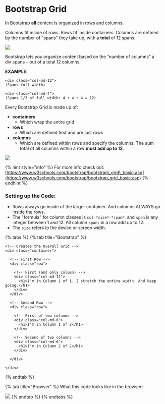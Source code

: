 # Bootstrap Grid

 In Bootstrap **all** content is organized in rows and columns.

Columns fit inside of rows. Rows fit inside containers. Columns are defined by the number of "spans" they take up, with a **total** of 12 spans.

![](https://lh3.googleusercontent.com/SCOUFM7MGE3TRR7vU8JuxQyY7n7avpORdKeO234UBW-j0ffulRuRhi9CgC_hLoCELtnXkW4_lGog9FQSkKZpMM-C8i1QTiucz7q0CjdGlq6iwqxdXyFWQnOmnnxYloV8PbsXOVUl-50)

Bootstrap lets you organize content based on the “number of columns” a div spans – out of a total 12 columns. 

**EXAMPLE:**

```markup
<div class="col-md-12">
(Spans full width)

<div class="col-md-4">
(Spans 1/3 of full width: 4 + 4 + 4 = 12)
```

Every Bootstrap Grid is made up of:

* **containers**
  * Which wrap the entire grid
* **rows**
  * Which are defined first and are just rows
* **columns**
  * Which are defined within rows and specify the columns. The sum total of all columns within a row **must add up to 12**.

![](https://lh4.googleusercontent.com/PREmfcH4uNDYZka6il0YAEnbCJQvJ0-WvcSWQgwXvmVRZrFmL0kQJmWtkwWh-150JOhPEU68-70S4ppT6a5aKFYCKd3fVJXxGcwmPnLK76pzdSfCvKe--aZN8yK_6VL6wubxDclX4TM)

{% hint style="info" %}
For more info check out: [https://www.w3schools.com/bootstrap/bootstrap\_grid\_basic.asp](https://www.w3schools.com/bootstrap/bootstrap_grid_basic.asp)
{% endhint %}

### Setting up the Code:

* Rows always go inside of the larger container. And columns ALWAYS go inside the rows.
* The "formula" for column classes is `col-*size*-*span*`, and `span` is any integer between 1 and 12. All column `spans` in a row add up to 12.
* The `size` refers to the device or screen width.

{% tabs %}
{% tab title="Bootstrap" %}
```markup
<!-- Creates the Overall Grid -->
<div class="container">
  
  <!-- First Row -->
  <div class="row">

    <!-- First (and only column) -->
    <div class="col-md-12">
      <h1>I'm in Column 1 of 1. I stretch the entire width. And keep going.</h1>
    </div>
  </div>

  <!-- Second Row -->
  <div class="row">

    <!-- First of two columns -->
    <div class="col-md-6">
      <h1>I'm in Column 1 of 2</h1>
    </div>

    <!-- Second of two columns -->
    <div class="col-md-6">
      <h1>I'm in Column 2 of 2</h1>
    </div>

  </div>

</div>
```
{% endtab %}

{% tab title="Browser" %}
What this code looks like in the browser:

![](../../../.gitbook/assets/image%20%282%29.png)
{% endtab %}
{% endtabs %}

